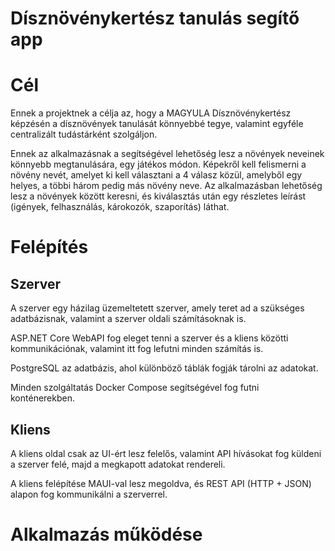 # Dísznövénykertész tanulás segítő app

# Cél
Ennek a projektnek a célja az, hogy a MAGYULA Dísznövénykertész képzésén a dísznövények tanulását könnyebbé tegye, valamint egyféle centralizált tudástárként szolgáljon.

Ennek az alkalmazásnak a segítségével lehetőség lesz a növények neveinek könnyebb megtanulására, egy játékos módon. Képekről kell felismerni a növény nevét, amelyet ki kell választani a 4 válasz közül, amelyből egy helyes, a többi három pedig más növény neve. Az alkalmazásban lehetőség lesz a növények között keresni, és kiválasztás után egy részletes leírást (igények, felhasználás, károkozók, szaporítás) láthat.

# Felépítés

## Szerver
A szerver egy házilag üzemeltetett szerver, amely teret ad a szükséges adatbázisnak, valamint a szerver oldali számításoknak is.

ASP.NET Core WebAPI fog eleget tenni a szerver és a kliens közötti kommunikációnak, valamint itt fog lefutni minden számítás is. 

PostgreSQL az adatbázis, ahol különböző táblák fogják tárolni az adatokat.

Minden szolgáltatás Docker Compose segítségével fog futni konténerekben.

## Kliens
A kliens oldal csak az UI-ért lesz felelős, valamint API hívásokat fog küldeni a szerver felé, majd a megkapott adatokat rendereli.

A kliens felépítése MAUI-val lesz megoldva, és REST API (HTTP + JSON) alapon fog kommunikálni a szerverrel.

# Alkalmazás működése
